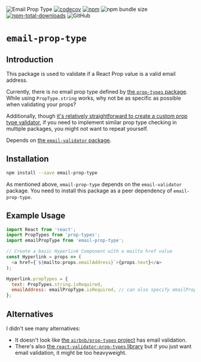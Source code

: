 ![Email Prop Type](https://github.com/jaebradley/email-prop-type/workflows/Email%20Prop%20Type/badge.svg)
[![codecov](https://codecov.io/gh/jaebradley/email-prop-type/branch/master/graph/badge.svg)](https://codecov.io/gh/jaebradley/email-prop-type)
[![npm](https://img.shields.io/npm/v/email-prop-type.svg)](https://www.npmjs.com/package/email-prop-type)
![npm bundle size](https://img.shields.io/bundlephobia/minzip/email-prop-type)
[![npm-total-downloads](https://img.shields.io/npm/dt/email-prop-type.svg)](https://www.npmjs.com/package/email-prop-type)
![GitHub](https://img.shields.io/github/license/jaebradley/email-prop-type)

# `email-prop-type`

## Introduction

This package is used to validate if a React Prop value is a valid email address.

Currently, there is no email prop type defined by [the `prop-types` package](https://www.npmjs.com/package/prop-types). While using `PropType.string` works, why not be as specific as possible when validating your props?

Additionally, though [it's relatively straightforward to create a custom prop type validator](https://www.ian-thomas.net/custom-proptype-validation-with-react/), if you need to implement similar prop type checking in multiple packages, you might not want to repeat yourself.

Depends on [the `email-validator` package](https://github.com/Sembiance/email-validator).

## Installation

```bash
npm install --save email-prop-type
```

As mentioned above, `email-prop-type` depends on the `email-validator` package. You need to install this package as a peer dependency of `email-prop-type`.

## Example Usage

```javascript
import React from 'react';
import PropTypes from 'prop-types';
import emailPropType from 'email-prop-type';

// Create a basic Hyperlink Component with a mailto href value
const Hyperlink = props => (
  <a href={`${mailto:props.emailAddress}`>{props.text}</a>
);

Hyperlink.propTypes = {
  text: PropTypes.string.isRequired,
  emailAddress: emailPropType.isRequired, // can also specify emailPropType if it is not required
};
```

## Alternatives

I didn't see many alternatives:

* It doesn't look like [the `airbnb/prop-types` project](https://github.com/airbnb/prop-types) has email validation.
* There's also [the `react-validator-prop-types` library](https://www.npmjs.com/package/react-validator-prop-types) but if you just want email validation, it might be too heavyweight.
